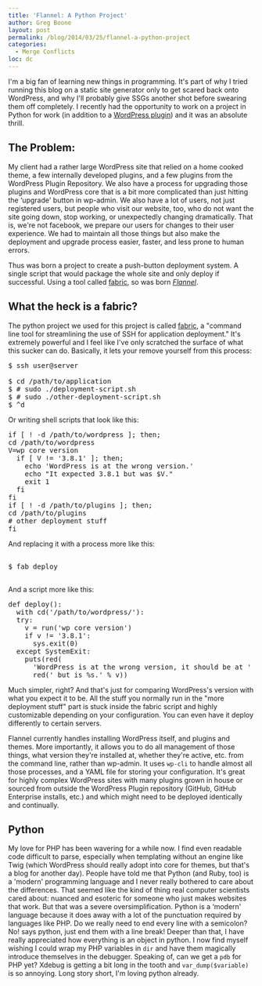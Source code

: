 ```yaml
---
title: 'Flannel: A Python Project'
author: Greg Boone
layout: post
permalink: /blog/2014/03/25/flannel-a-python-project
categories:
  - Merge Conflicts
loc: dc
---
```

I'm a big fan of learning new things in programming. It's part of
why I tried running this blog on a static site generator only to get scared back
onto WordPress, and why I'll probably give SSGs another shot before swearing
them off completely. I recently had the opportunity to work on a project in
Python for work (in addition to a [WordPress plugin][1]) and it was an absolute
thrill.

## The Problem:

My client had a rather large WordPress site that relied on a home cooked theme,
a few internally developed plugins, and a few plugins from the WordPress Plugin
Repository. We also have a process for upgrading those plugins and WordPress
core that is a bit more complicated than just hitting the &#8216;upgrade' button
in wp-admin. We also have a lot of users, not just registered users, but people
who visit our website, too, who do not want the site going down, stop working,
or unexpectedly changing dramatically. That is, we're not facebook, we prepare
our users for changes to their user experience. We had to maintain all those
things but also make the deployment and upgrade process easier, faster, and less
prone to human errors.  

<!--more-->

Thus was born a project to create a push-button deployment system. A single
script that would package the whole site and only deploy if successful. Using a
tool called [fabric][2], so was born *[Flannel][3]*.

## What the heck is a fabric?

The python project we used for this project is called [fabric][4], a "command
line tool for streamlining the use of SSH for application deployment." It's
extremely powerful and I feel like I've only scratched the surface of what this
sucker can do. Basically, it lets your remove yourself from this process:

<pre>
$ ssh user@server

$ cd /path/to/application
$ # sudo ./deployment-script.sh
$ # sudo ./other-deployment-script.sh
$ ^d
</pre>

Or writing shell scripts that look like this:

<pre>
if [ ! -d /path/to/wordpress ]; then;
cd /path/to/wordpress
V=wp core version
  if [ V != &#039;3.8.1&#039; ]; then;
    echo &#039;WordPress is at the wrong version.&#039;
    echo "It expected 3.8.1 but was $V."
    exit 1
  fi
fi
if [ ! -d /path/to/plugins ]; then;
cd /path/to/plugins
# other deployment stuff
fi
</pre>

And replacing it with a process more like this:

<pre>

$ fab deploy

</pre>

And a script more like this:

<pre>
def deploy():
  with cd('/path/to/wordpress/'):
  try:
    v = run('wp core version')
    if v != '3.8.1':
      sys.exit(0)
  except SystemExit:
    puts(red(
      'WordPress is at the wrong version, it should be at ' + cyan('3.8.3') +
      red(' but is %s.' % v))
</pre>

Much simpler, right? And that's just for comparing WordPress's version with what
you expect it to be. All the stuff you normally run in the "more deployment
stuff" part is stuck inside the fabric script and highly customizable depending
on your configuration. You can even have it deploy differently to certain servers.

Flannel currently handles installing WordPress itself, and plugins and themes.
More importantly, it allows you to do all management of those things, what
version they're installed at, whether they're active, etc. from the command
line, rather than wp-admin. It uses `wp-cli` to handle almost all those
processes, and a YAML file for storing your configuration. It's great for highly
complex WordPress sites with many plugins grown in house or sourced from outside
the WordPress Plugin repository (GitHub, GitHub Enterprise installs, etc.) and
which might need to be deployed identically and continually.

## Python

My love for PHP has been wavering for a while now. I find even readable code
difficult to parse, especially when templating without an engine like Twig
(which WordPress should really adopt into core for themes, but that's a blog for
another day). People have told me that Python (and Ruby, too) is a 'modern'
programming language and I never really bothered to care about the differences.
That seemed like the kind of thing real computer scientists cared about: nuanced
and esoteric for someone who just makes websites that work. But that was a
severe oversimplification. Python is a &#8216;modern' language because it does
away with a lot of the punctuation required by languages like PHP. Do we really
need to end every line with a semicolon? No! says python, just end them with a
line break! Deeper than that, I have really appreciated how everything is an
object in python. I now find myself wishing I could wrap my PHP variables in
`dir` and have them magically introduce themselves in the debugger. Speaking of,
can we get a `pdb` for PHP yet? Xdebug is getting a bit long in the tooth and
`var_dump($variable)` is so annoying. Long story short, I'm loving python already.

 [1]: http://github.com/gboone/open-graph-control
 [2]: http://fabfile.org
 [3]: http://github.com/gboone/flannel
 [4]: http://docs.fabfile.org/en/1.8/
